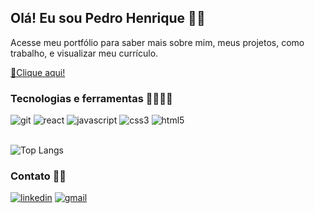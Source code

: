 ## Olá! Eu sou Pedro Henrique 👋🏻

Acesse meu portfólio para saber mais sobre mim, meus projetos, como trabalho, e visualizar meu currículo.

[🔗Clique aqui!]()

### Tecnologias e ferramentas 👨🏻‍💻🧰
<div>
  <img alt="git" src="https://img.shields.io/badge/GIT-E44C30?style=for-the-badge&logo=git&logoColor=white">
  <img alt="react" src="https://img.shields.io/badge/React-20232A?style=for-the-badge&logo=react&logoColor=61DAFB">
  <img alt="javascript" src="https://img.shields.io/badge/JavaScript-F7DF1E?style=for-the-badge&logo=javascript&logoColor=black">
  <img alt="css3" src="https://img.shields.io/badge/CSS3-1572B6?style=for-the-badge&logo=css3&logoColor=white">
  <img alt="html5" src="https://img.shields.io/badge/HTML5-E34F26?style=for-the-badge&logo=html5&logoColor=white">
</div><br>

![Top Langs](https://github-readme-stats.vercel.app/api/top-langs/?username=devpedropipa&layout=compact&theme=tokyonight)

### Contato 🤳🏻
<div>
  <a href="https://dev.to/envoy_/150-badges-for-github-pnk#social"><img alt="linkedin" src="https://img.shields.io/badge/LinkedIn-0077B5?style=for-the-badge&logo=linkedin&logoColor=white"></a>
  <a href="https://dev.to/envoy_/150-badges-for-github-pnk#social"><img alt="gmail" src="https://img.shields.io/badge/Gmail-D14836?style=for-the-badge&logo=gmail&logoColor=white"></a>
</div>
